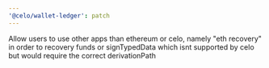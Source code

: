 ```yaml
---
'@celo/wallet-ledger': patch
---
```


Allow users to use other apps than ethereum or celo, namely "eth recovery" in order to recovery funds or signTypedData which isnt supported by celo but would require the correct derivationPath
